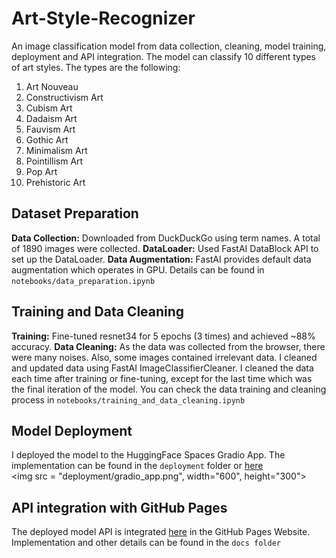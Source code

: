 # Art-Style-Recognizer
An image classification model from data collection, cleaning, model training, deployment and API integration.
The model can classify 10 different types of art styles.
The types are the following:
1. Art Nouveau
2. Constructivism Art
3. Cubism Art
4. Dadaism Art
5. Fauvism Art
6. Gothic Art
7. Minimalism Art
8. Pointillism Art
9. Pop Art
10. Prehistoric Art

## Dataset Preparation
**Data Collection:** Downloaded from DuckDuckGo using term names. A total of 1890 images were collected.
**DataLoader:** Used FastAI DataBlock API to set up the DataLoader.
**Data Augmentation:** FastAI provides default data augmentation which operates in GPU.
Details can be found in `notebooks/data_preparation.ipynb`

## Training and Data Cleaning
**Training:** Fine-tuned resnet34 for 5 epochs (3 times) and achieved ~88% accuracy.
**Data Cleaning:** As the data was collected from the browser, there were many noises. Also, some images contained irrelevant data. I cleaned and updated data using FastAI ImageClassifierCleaner. I cleaned the data each time after training or fine-tuning, except for the last time which was the final iteration of the model.
You can check the data training and cleaning process in `notebooks/training_and_data_cleaning.ipynb`

## Model Deployment
I deployed the model to the HuggingFace Spaces Gradio App. The implementation can be found in the `deployment` folder or [here](https://huggingface.co/spaces/waddaheaven/artStyle_recognizer)<br/>
<img src = "deployment/gradio_app.png", width="600", height="300">

## API integration with GitHub Pages
The deployed model API is integrated [here](https://kaniz-fatema-nabila.github.io/Art-Style-Recognizer/) in the GitHub Pages Website.<br/>
Implementation and other details can be found in the `docs folder`